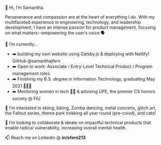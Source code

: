 👋 Hi, I’m Samantha.

Perseverance and compassion are at the heart of everything I do. With my multifaceted experience in engineering, technology, and leadership development, I have an intense passion for product management, focusing on what matters--empowering the user’s voice 🗣

🌱 I’m currently...
- ➡️ building my own website using Gatsby.js & deploying with Netlify! GitHub @samanthajfern
- ➡️ Open to work: Associate / Entry-Level Technical Product / Program management roles.
- ➡️ Finishing my B.S. degree in Information Technology, graduating May 2021 👩🏼‍🎓 
- ➡️ Mentoring women in tech 👩‍💻 & advising UPE, the premier CS honors society @ FIU

👀 I’m interested in skiing, biking, Zumba dancing, metal concerts, glitch art, the Fallout series, theme park trekking all year round (pre-coivd), and cats!

💞️ I’m looking to collaborate & ideate on impactful technical products that enable radical vulnerability, increasing overall mental health.

📫 Reach me on Linkedin @ <b>in/sfern213</b>
<!---
samanthajfern/samanthajfern is a ✨ special ✨ repository because its `README.md` (this file) appears on your GitHub profile.
You can click the Preview link to take a look at your changes.
--->

